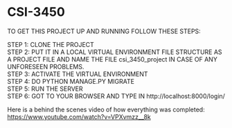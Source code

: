 # CSI-3450

TO GET THIS PROJECT UP AND RUNNING
FOLLOW THESE STEPS:

STEP 1: CLONE THE PROJECT  
STEP 2: PUT IT IN A LOCAL VIRTUAL ENVIRONMENT FILE STRUCTURE AS A PROJECT FILE AND NAME THE FILE csi_3450_project IN CASE OF ANY UNFORESEEN PROBLEMS.  
STEP 3: ACTIVATE THE VIRTUAL ENVIRONMENT  
STEP 4: DO PYTHON MANAGE.PY MIGRATE  
STEP 5: RUN THE SERVER  
STEP 6: GOT TO YOUR BROWSER AND TYPE IN http://localhost:8000/login/  


Here is a behind the scenes video of how everything was completed: https://www.youtube.com/watch?v=VPXvmzz__8k
